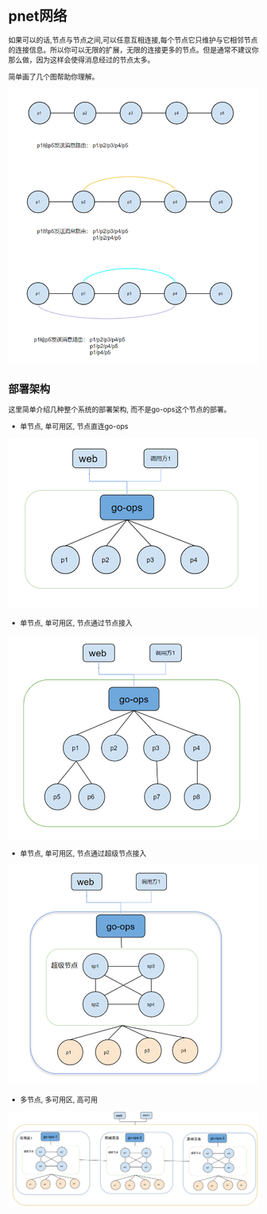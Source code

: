 
# pnet网络

如果可以的话,节点与节点之间,可以任意互相连接,每个节点它只维护与它相邻节点的连接信息。所以你可以无限的扩展，无限的连接更多的节点。但是通常不建议你那么做，因为这样会使得消息经过的节点太多。

简单画了几个图帮助你理解。

![](resource/images/pnet1.png)


## 部署架构

这里简单介绍几种整个系统的部署架构, 而不是go-ops这个节点的部署。

- 单节点, 单可用区, 节点直连go-ops

![](resource/images/p1.png)

- 单节点, 单可用区, 节点通过节点接入

![](resource/images/p2.png)

- 单节点, 单可用区, 节点通过超级节点接入

![](resource/images/p3.png)


- 多节点, 多可用区, 高可用

![](resource/images/p4.png)